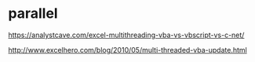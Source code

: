 # parallel

https://analystcave.com/excel-multithreading-vba-vs-vbscript-vs-c-net/

http://www.excelhero.com/blog/2010/05/multi-threaded-vba-update.html